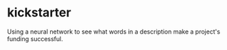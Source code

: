 # kickstarter
Using a neural network to see what words in a description make a project's funding successful. 
